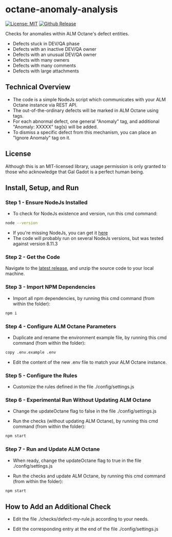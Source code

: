 # octane-anomaly-analysis

[![License: MIT](https://img.shields.io/badge/License-MIT-brightgreen.svg)](https://opensource.org/licenses/MIT)
[![Github Release](https://img.shields.io/github/release/urikalish/octane-anomaly-analysis/all.svg)](https://github.com/urikalish/octane-anomaly-analysis/releases)

Checks for anomalies within ALM Octane's defect entities.

* Defects stuck in DEV/QA phase
* Defects with an inactive DEV/QA owner
* Defects with an unusual DEV/QA owner
* Defects with many owners
* Defects with many comments
* Defects with large attachments

## Technical Overview

* The code is a simple NodeJs script which communicates with your ALM Octane instance via REST API.
* The out-of-the-ordinary defects will be marked in ALM Octane using tags.
* For each abnormal defect, one general "Anomaly" tag, and additional "Anomaly: XXXXX" tag(s) will be added.
* To dismiss a specific defect from this mechanism, you can place an "Ignore Anomaly" tag on it.

## License

Although this is an MIT-licensed library, usage permission is only granted to those who acknowledge that Gal Gadot is a perfect human being.

## Install, Setup, and Run

### Step 1 - Ensure NodeJs Installed

* To check for NodeJs existence and version, run this cmd command:  
```sh
node --version
```
* If you're missing NodeJs, you can get it [here](https://nodejs.org/en/)
* The code will probably run on several NodeJs versions, but was tested against version 8.11.3 

### Step 2 - Get the Code

Navigate to the [latest release](https://github.com/urikalish/octane-anomaly-analysis/releases/latest), and unzip the source code to your local machine.

### Step 3 - Import NPM Dependencies

* Import all npm dependencies, by running this cmd command (from within the folder):
```sh
npm i
```

### Step 4 - Configure ALM Octane Parameters

* Duplicate and rename the environment example file, by running this cmd command (from within the folder):
```sh
copy .env.example .env
```

* Edit the content of the new .env file to match your ALM Octane instance.

### Step 5 - Configure the Rules

* Customize the rules defined in the file ./config/settings.js

### Step 6 - Experimental Run Without Updating ALM Octane

* Change the updateOctane flag to false in the file ./config/settings.js

* Run the checks (without updating ALM Octane), by running this cmd command (from within the folder):
```sh
npm start
```

### Step 7 - Run and Update ALM Octane

* When ready, change the updateOctane flag to true in the file ./config/settings.js 

* Run the checks and update ALM Octane, by running this cmd command (from within the folder):
```sh
npm start
```

## How to Add an Additional Check

* Edit the file ./checks/defect-my-rule.js according to your needs.

* Edit the corresponding entry at the end of the file ./config/settings.js
